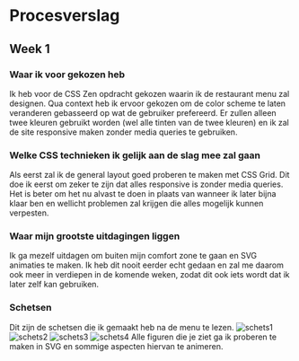 # Procesverslag
## Week 1

### Waar ik voor gekozen heb
Ik heb voor de CSS Zen opdracht gekozen waarin ik de restaurant menu zal designen. Qua context heb ik ervoor gekozen om de color scheme te laten veranderen gebasseerd op wat de gebruiker prefereerd. Er zullen alleen twee kleuren gebruikt worden (wel alle tinten van de twee kleuren) en ik zal de site responsive maken zonder media queries te gebruiken.

### Welke CSS technieken ik gelijk aan de slag mee zal gaan
Als eerst zal ik de general layout goed proberen te maken met CSS Grid. Dit doe ik eerst om zeker te zijn dat alles responsive is zonder media queries. Het is beter om het nu alvast te doen in plaats van wanneer ik later bijna klaar ben en wellicht problemen zal krijgen die alles mogelijk kunnen verpesten.

### Waar mijn grootste uitdagingen liggen
Ik ga mezelf uitdagen om buiten mijn comfort zone te gaan en SVG animaties te maken. Ik heb dit nooit eerder echt gedaan en zal me daarom ook meer in verdiepen in de komende weken, zodat dit ook iets wordt dat ik later zelf kan gebruiken.

### Schetsen
Dit zijn de schetsen die ik gemaakt heb na de menu te lezen.
![schets1](https://github.com/lamartm/css-to-the-rescue-2021/blob/master/schetsen/schets4.jpeg)
![schets2](https://github.com/lamartm/css-to-the-rescue-2021/blob/master/schetsen/schets3.jpeg)
![schets3](https://github.com/lamartm/css-to-the-rescue-2021/blob/master/schetsen/schets2.jpeg)
![schets4](https://github.com/lamartm/css-to-the-rescue-2021/blob/master/schetsen/schets1.jpeg)
Alle figuren die je ziet ga ik proberen te maken in SVG en sommige aspecten hiervan te animeren. 
